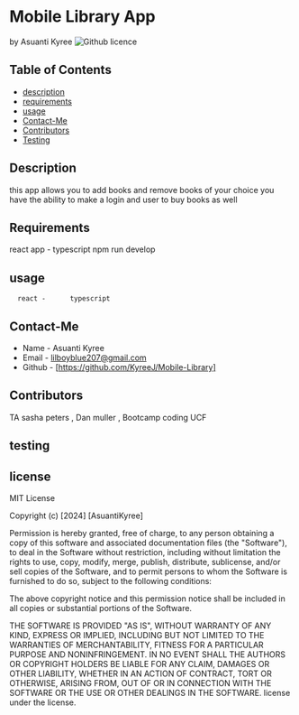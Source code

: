 # Mobile Library App

  by Asuanti Kyree
  ![Github licence](https://choosealicense.com/licenses/mit/#)
  ## Table of Contents 
  * [ description](#description)
  * [requirements](#requirments)
  * [usage](#usage)
  * [Contact-Me](#Contact-Me)
  * [Contributors](#Contributors)
  * [Testing](#testing)

  ## Description
  this app allows you to add books and remove books of your choice you have the ability to make a login and user to buy books as well
  ## Requirements
  react app - typescript npm run develop
  ## usage
      react -      typescript 
  ## Contact-Me
  * Name - Asuanti Kyree
  * Email - lilboyblue207@gmail.com
  * Github - [https://github.com/KyreeJ/Mobile-Library]
  ## Contributors
  TA sasha peters , Dan muller , Bootcamp coding UCF
  ## testing
  
 ## license
  
  MIT License

Copyright (c) [2024] [AsuantiKyree]

Permission is hereby granted, free of charge, to any person obtaining a copy
of this software and associated documentation files (the "Software"), to deal
in the Software without restriction, including without limitation the rights
to use, copy, modify, merge, publish, distribute, sublicense, and/or sell
copies of the Software, and to permit persons to whom the Software is
furnished to do so, subject to the following conditions:

The above copyright notice and this permission notice shall be included in all
copies or substantial portions of the Software.

THE SOFTWARE IS PROVIDED "AS IS", WITHOUT WARRANTY OF ANY KIND, EXPRESS OR
IMPLIED, INCLUDING BUT NOT LIMITED TO THE WARRANTIES OF MERCHANTABILITY,
FITNESS FOR A PARTICULAR PURPOSE AND NONINFRINGEMENT. IN NO EVENT SHALL THE
AUTHORS OR COPYRIGHT HOLDERS BE LIABLE FOR ANY CLAIM, DAMAGES OR OTHER
LIABILITY, WHETHER IN AN ACTION OF CONTRACT, TORT OR OTHERWISE, ARISING FROM,
OUT OF OR IN CONNECTION WITH THE SOFTWARE OR THE USE OR OTHER DEALINGS IN THE
SOFTWARE.
  license under the  license.


